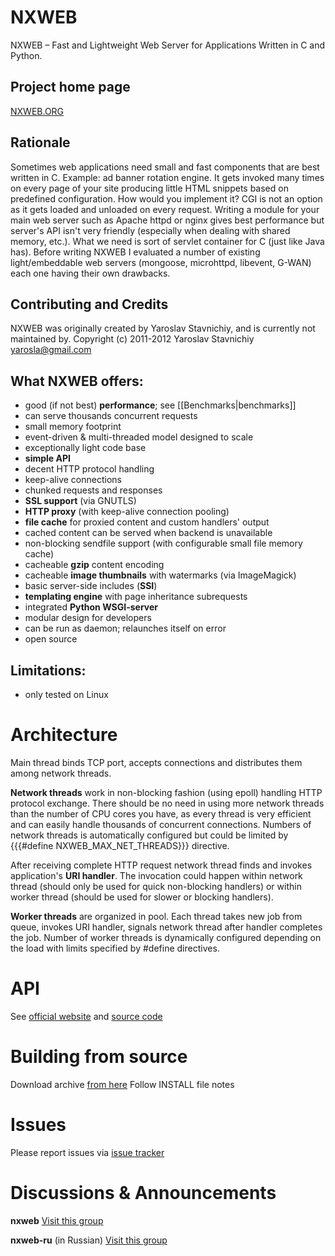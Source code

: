 NXWEB
=====
NXWEB – Fast and Lightweight Web Server for Applications Written in C and Python.

## Project home page
[NXWEB.ORG](http://nxweb.org)

## Rationale
Sometimes web applications need small and fast components that are best written in C. Example: ad banner rotation engine.
It gets invoked many times on every page of your site producing little HTML snippets based on predefined configuration. How would you implement it?
CGI is not an option as it gets loaded and unloaded on every request. Writing a module for your main web server such as Apache httpd or nginx gives best performance but server's API isn't very friendly (especially when dealing with shared memory, etc.).
What we need is sort of servlet container for C (just like Java has).
Before writing NXWEB I evaluated a number of existing light/embeddable web servers (mongoose, microhttpd, libevent, G-WAN) each one having their own drawbacks.

## Contributing and Credits
NXWEB was originally created by Yaroslav Stavnichiy, and is currently not maintained by.
Copyright (c) 2011-2012 Yaroslav Stavnichiy <yarosla@gmail.com>

## What NXWEB offers:
- good (if not best) **performance**; see [[Benchmarks|benchmarks]]
- can serve thousands concurrent requests
- small memory footprint
- event-driven & multi-threaded model designed to scale
- exceptionally light code base
- **simple API**
- decent HTTP protocol handling
- keep-alive connections
- chunked requests and responses
- **SSL support** (via GNUTLS)
- **HTTP proxy** (with keep-alive connection pooling)
- **file cache** for proxied content and custom handlers' output
- cached content can be served when backend is unavailable
- non-blocking sendfile support (with configurable small file memory cache)
- cacheable **gzip** content encoding
- cacheable **image thumbnails** with watermarks (via ImageMagick)
- basic server-side includes (**SSI**)
- **templating engine** with page inheritance subrequests
- integrated **Python WSGI-server**
- modular design for developers
- can be run as daemon; relaunches itself on error
- open source

## Limitations:
- only tested on Linux

# Architecture
Main thread binds TCP port, accepts connections and distributes them among network threads.

**Network threads** work in non-blocking fashion (using epoll) handling HTTP protocol exchange. There should be no need in using more network threads than the number of CPU cores you have, as every thread is very efficient and can easily handle thousands of concurrent connections. Numbers of network threads is automatically configured but could be limited by {{{#define NXWEB_MAX_NET_THREADS}}} directive.

After receiving complete HTTP request network thread finds and invokes application's **URI handler**. The invocation could happen within network thread (should only be used for quick non-blocking handlers) or within worker thread (should be used for slower or blocking handlers).

**Worker threads** are organized in pool. Each thread takes new job from queue, invokes URI handler, signals network thread after handler completes the job. Number of worker threads is dynamically configured depending on the load with limits specified by #define directives.


# API
See [official website](http://nxweb.org) and [source code](https://bitbucket.org/yarosla/nxweb/src)

# Building from source
Download archive [from here](https://bitbucket.org/yarosla/nxweb/downloads)
Follow INSTALL file notes

# Issues
Please report issues via [issue tracker](https://bitbucket.org/yarosla/nxweb/issues)

# Discussions & Announcements
**nxweb**
[Visit this group](http://groups.google.com/group/nxweb?hl=en)

**nxweb-ru** (in Russian)
[Visit this group](http://groups.google.com/group/nxweb-ru?hl=ru)
